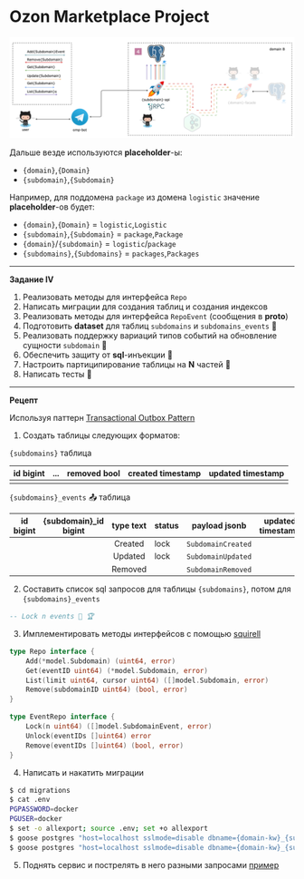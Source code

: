 # Ozon Marketplace Project

![schema](images/postgres.png)

Дальше везде используются **placeholder**-ы:

- `{domain}`,`{Domain}`
- `{subdomain}`,`{Subdomain}`

Например, для поддомена `package` из домена `logistic` значение **placeholder**-ов будет:

- `{domain}`,`{Domain}` = `logistic`,`Logistic`
- `{subdomain}`,`{Subdomain}` = `package`,`Package`
- `{domain}`/`{subdomain}` = `logistic`/`package`
- `{subdomains}`,`{Subdomains}` = `packages`,`Packages`

---

**Задание IV**

1. Реализовать методы для интерфейса `Repo`
2. Написать миграции для создания таблиц и создания индексов
3. Реализовать методы для интерфейса `RepoEvent` (сообщения в **proto**)
4. Подготовить **dataset** для таблиц `subdomains` и `subdomains_events` :gem:
5. Реализовать поддержку вариаций типов событий на обновление сущности `subdomain` :gem:
6. Обеспечить защиту от **sql**-инъекции :gem:
7. Настроить партиципирование таблицы на **N** частей :gem:
8. Написать тесты :gem:

---

**Рецепт**

Используя паттерн [Transactional Outbox Pattern](https://microservices.io/patterns/data/transactional-outbox.html)

1. Создать таблицы следующих форматов:

`{subdomains}` таблица

| id **bigint** | ...  | removed **bool** | created **timestamp** | updated **timestamp** |
| :-----------: | :--: | :--------------: | :-------------------: | :-------------------: |
|               |      |                  |                       |                       |



`{subdomains}_events` 📤 таблица

| id **bigint** | {subdomain}_id **bigint** | type **text** | status | payload **jsonb**  | updated **timestamp** |
| :-----------: | :-----------------------: | :-----------: | ------ | :----------------: | ------- |
|               |                           |    Created    | lock   | `SubdomainCreated` |         |
|               |                           |    Updated    | lock   | `SubdomainUpdated` |         |
|               |                           |    Removed    |        | `SubdomainRemoved` |         |


2. Составить список sql запросов для таблицы `{subdomains}`, потом для `{subdomains}_events`

```sql
-- Lock n events 🐘 🏆
```

3. Имплементировать методы интерфейсов с помощью [squirell](https://github.com/Masterminds/squirrel)

```go
type Repo interface {
	Add(*model.Subdomain) (uint64, error)
	Get(eventID uint64) (*model.Subdomain, error)
	List(limit uint64, cursor uint64) ([]model.Subdomain, error)
	Remove(subdomainID uint64) (bool, error)
}
```


```go
type EventRepo interface {
	Lock(n uint64) ([]model.SubdomainEvent, error)
	Unlock(eventIDs []uint64) error
	Remove(eventIDs []uint64) (bool, error)
}
```

4. Написать и накатить миграции
```sh
$ cd migrations
$ cat .env
PGPASSWORD=docker
PGUSER=docker
$ set -o allexport; source .env; set +o allexport
$ goose postgres "host=localhost sslmode=disable dbname={domain-kw}_{subdomain}_api port=5432" up
$ goose postgres "host=localhost sslmode=disable dbname={domain-kw}_{subdomain}_api port=5432" status
```
5. Поднять сервис и пострелять в него разными запросами [пример](https://github.com/ozonmp/omp-template-api/blob/main/DOCS.md#gateway)
